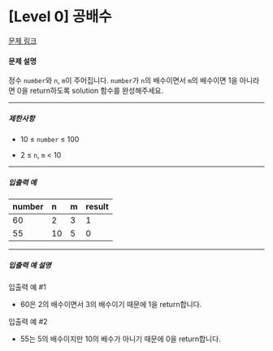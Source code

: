 # [Level 0] 공배수

[문제 링크](https://school.programmers.co.kr/learn/courses/30/lessons/181936)

#### 문제 설명

정수 ```number```와 ```n```, ```m```이 주어집니다. ```number```가 ```n```의 배수이면서 ```m```의 배수이면 1을 아니라면 0을 return하도록 solution 함수를 완성해주세요.

---

##### 제한사항

- 10 ≤ ```number``` ≤ 100

- 2 ≤ ```n```, ```m``` < 10

---

##### 입출력 예

|number|n|m|result|
|:----|:----|:----|:----|
|60|2|3|1|
|55|10|5|0|

---

##### 입출력 예 설명

입출력 예 #1

- 60은 2의 배수이면서 3의 배수이기 때문에 1을 return합니다.

입출력 예 #2

- 55는 5의 배수이지만 10의 배수가 아니기 때문에 0을 return합니다.

